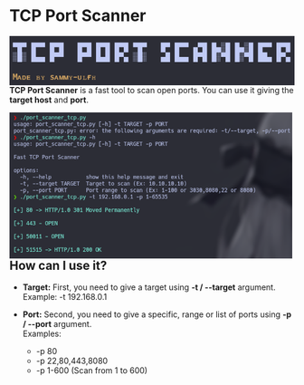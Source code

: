 # TCP Port Scanner

<p align="center">
    <img width="700"
        src="images/002.png"
        alt="Banner"
        style="float: left; margin-right: 10px;">
</p>

**TCP Port Scanner** is a fast tool to scan open ports. You can use it giving the **target host** and **port**.

<p align="center">
    <img width="500"
        src="images/001.png"
        alt="Scanning example"
        style="float: left; margin-right: 10px;">
</p>

## How can I use it?

- **Target:**
    First, you need to give a target using **-t / --target** argument.<br/>
    Example: -t 192.168.0.1

- **Port:**
    Second, you need to give a specific, range or list of ports using **-p / --port** argument.<br/>
    Examples:

    - -p 80
    - -p 22,80,443,8080
    - -p 1-600 (Scan from 1 to 600)
